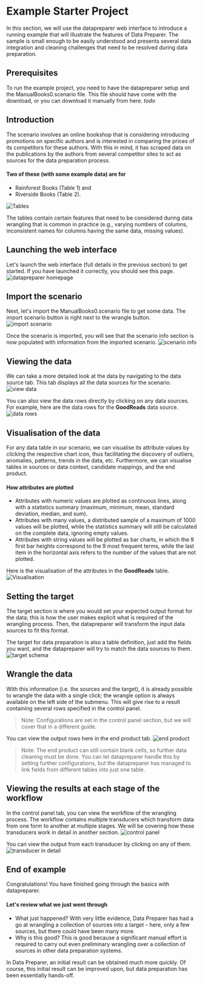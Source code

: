# Example Starter Project
In this section, we will use the datapreparer web interface to introduce a running example that will illustrate the features of Data Preparer. The sample is small enough to be easily understood and presents several data integration and cleaning challenges that need to be resolved during data preparation.

## Prerequisites
To run the example project, you need to have the datapreparer setup and the ManualBooks0.scenario file. This file should have come with the download, or you can download it manually from here. *todo*

## Introduction
The scenario involves an online bookshop that is considering introducing promotions on specific authors and is interested in comparing the prices of its competitors for these authors. With this in mind, it has scraped data on the publications by the authors from several competitor sites to act as sources for the data preparation process. 

#### Two of these (with some example data) are for 
- Rainforest Books (Table 1) and 
- Riverside Books (Table 2). 

![Tables](https://i.imgur.com/4xY47r5.png)

The tables contain certain features that need to be considered during data wrangling that is common in practice (e.g., varying numbers of columns, inconsistent names for columns having the same data, missing values).

## Launching the web interface
Let's launch the web interface (full details in the previous section) to get started. If you have launched it correctly, you should see this page.
![datapreparer homepage](https://i.imgur.com/yMc7TJd.png)

## Import the scenario
Next, let's import the ManualBooks0.scenario file to get some data. The import scenario button is right next to the wrangle button.
![import scenario](https://i.imgur.com/h5WxTim.png)

Once the scenario is imported, you will see that the scenario info section is now populated with information from the imported scenario.
![scenario info](https://i.imgur.com/CnPfpyc.png)

## Viewing the data
We can take a more detailed look at the data by navigating to the data source tab. This tab displays all the data sources for the scenario.
![view data](https://i.imgur.com/8G4BD6F.png)

You can also view the data rows directly by clicking on any data sources. For example, here are the data rows for the **GoodReads** data source.
![data rows](https://i.imgur.com/Nuo6rX0.png)

## Visualisation of the data
For any data table in our scenario, we can visualise its attribute values by clicking the respective chart icon, thus facilitating the discovery of outliers, anomalies, patterns, trends in the data, etc. Furthermore, we can visualise tables in sources or data context, candidate mappings, and the end product. 

#### How attributes are plotted
- Attributes with numeric values are plotted as continuous lines, along with a statistics summary (maximum, minimum, mean, standard deviation, median, and sum).
- Attributes with many values, a distributed sample of a maximum of 1000 values will be plotted, while the statistics summary will still be calculated on the complete data, ignoring empty values. 
- Attributes with string values will be plotted as bar charts, in which the 9 first bar heights correspond to the 9 most frequent terms, while the last item in the horizontal axis refers to the number of the values that are not plotted. 

Here is the visualisation of the attributes in the **GoodReads** table.
![Visualisation](https://i.imgur.com/gClrb0z.png)

## Setting the target
The target section is where you would set your expected output format for the data; this is how the user makes explicit what is required of the wrangling process. Then, the datapreparer will transform the input data sources to fit this format. 

The target for data preparation is also a table definition, just add the fields you want, and the datapreparer will try to match the data sources to them.
![target schema](https://i.imgur.com/BXkzwa2.png)

## Wrangle the data
With this information (i.e. the sources and the target), it is already possible to wrangle the data with a single click; the wrangle option is always available on the left side of the submenu. This will give rise to a result containing several rows specified in the control panel.
> Note: Configurations are set in the control panel section, but we will cover that in a different guide. 

You can view the output rows here in the end product tab.
![end product](https://i.imgur.com/74RZ6sF.png)
> Note: The end product can still contain blank cells, so further data cleaning must be done. You can let datapreparer handle this by setting further configurations, but the datapreparer has managed to link fields from different tables into just one table.

## Viewing the results at each stage of the workflow
In the control panel tab, you can view the workflow of the wrangling process. The workflow contains multiple transducers which transform data from one form to another at multiple stages. We will be covering how these transducers work in detail in another section.
![control panel](https://i.imgur.com/cIjPSfX.png)

You can view the output from each transducer by clicking on any of them.
![transducer in detail](https://i.imgur.com/KEQbudP.png)

## End of example
Congratulations! You have finished going through the basics with datapreparer.

#### Let's review what we just went through
- What just happened? With very little evidence, Data Preparer has had a go at wrangling a collection of sources into a target – here, only a few sources, but there could have been many more.
- Why is this good? This is good because a significant manual effort is required to carry out even preliminary wrangling over a collection of sources in other data preparation systems.

In Data Preparer, an initial result can be obtained much more quickly. Of course, this initial result can be improved upon, but data preparation has been essentially hands-off.